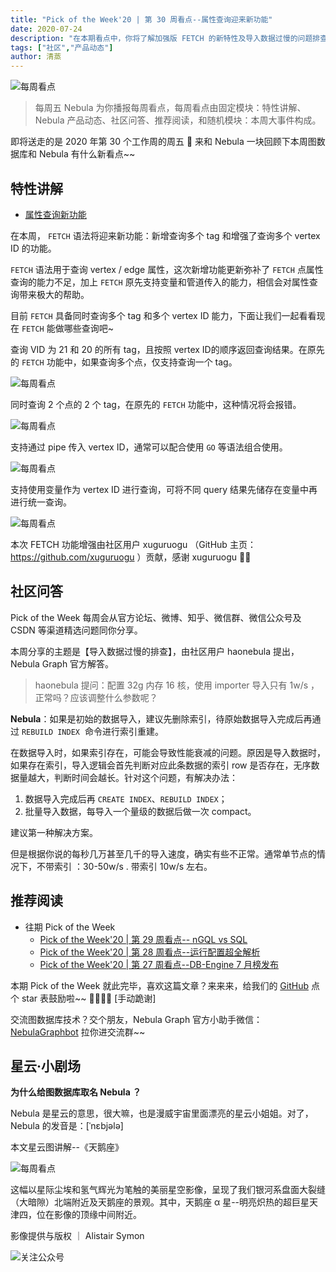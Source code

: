 ```yaml
---
title: "Pick of the Week'20 | 第 30 周看点--属性查询迎来新功能"
date: 2020-07-24
description: "在本期看点中，你将了解加强版 FETCH 的新特性及导入数据过慢的问题排查方法"
tags: ["社区","产品动态"]
author: 清蒸
---
```


![每周看点](https://www-cdn.nebula-graph.com.cn/nebula-blog/PotW.png)

> 每周五 Nebula 为你播报每周看点，每周看点由固定模块：特性讲解、Nebula 产品动态、社区问答、推荐阅读，和随机模块：本周大事件构成。

即将送走的是 2020 年第 30 个工作周的周五 🌝 来和 Nebula 一块回顾下本周图数据库和 Nebula 有什么新看点~~

## 特性讲解

- [属性查询新功能](https://github.com/vesoft-inc/nebula/pull/2222)

在本周， `FETCH` 语法将迎来新功能：新增查询多个 tag 和增强了查询多个 vertex ID 的功能。

`FETCH` 语法用于查询 vertex / edge 属性，这次新增功能更新弥补了 `FETCH` 点属性查询的能力不足，加上 `FETCH` 原先支持变量和管道传入的能力，相信会对属性查询带来极大的帮助。

目前 `FETCH` 具备同时查询多个 tag 和多个 vertex ID 能力，下面让我们一起看看现在 `FETCH` 能做哪些查询吧~

查询 VID 为 21 和 20 的所有 tag，且按照 vertex ID的顺序返回查询结果。在原先的 `FETCH` 功能中，如果查询多个点，仅支持查询一个 tag。

![每周看点](https://www-cdn.nebula-graph.com.cn/nebula-blog/PotW203001.png)

同时查询 2 个点的 2 个 tag，在原先的 `FETCH` 功能中，这种情况将会报错。

![每周看点](https://www-cdn.nebula-graph.com.cn/nebula-blog/PotW203002.png)

支持通过 pipe 传入 vertex ID，通常可以配合使用 `GO` 等语法组合使用。

![每周看点](https://www-cdn.nebula-graph.com.cn/nebula-blog/PotW203003.png)

支持使用变量作为 vertex ID 进行查询，可将不同 query 结果先储存在变量中再进行统一查询。

![每周看点](https://www-cdn.nebula-graph.com.cn/nebula-blog/PotW203004.png)

本次 FETCH 功能增强由社区用户 xuguruogu （GitHub 主页：https://github.com/xuguruogu ）贡献，感谢 xuguruogu 💐💐

## 社区问答

Pick of the Week 每周会从官方论坛、微博、知乎、微信群、微信公众号及 CSDN 等渠道精选问题同你分享。

本周分享的主题是【导入数据过慢的排查】，由社区用户 haonebula 提出，Nebula Graph 官方解答。

> haonebula 提问：配置 32g 内存 16 核，使用 importer 导入只有 1w/s ，正常吗？应该调整什么参数呢？

**Nebula**：如果是初始的数据导入，建议先删除索引，待原始数据导入完成后再通过 `REBUILD INDEX`  命令进行索引重建。

在数据导入时，如果索引存在，可能会导致性能衰减的问题。原因是导入数据时，如果存在索引，导入逻辑会首先判断对应此条数据的索引 row 是否存在，无序数据量越大，判断时间会越长。针对这个问题，有解决办法：
1. 数据导入完成后再 `CREATE INDEX`、`REBUILD INDEX`； 
1. 批量导入数据，每导入一个量级的数据后做一次 compact。

建议第一种解决方案。

但是根据你说的每秒几万甚至几千的导入速度，确实有些不正常。通常单节点的情况下，不带索引 ：30-50w/s . 带索引 10w/s 左右。

## 推荐阅读

- 往期 Pick of the Week
   - [Pick of the Week'20 | 第 29 周看点-- nGQL vs SQL](https://nebula-graph.com.cn/posts/nebula-graph-weekly-pickup-2020-07-17/)
   - [Pick of the Week'20 | 第 28 周看点--运行配置超全解析](https://nebula-graph.com.cn/posts/nebula-graph-weekly-pickup-2020-07-10/)
   - [Pick of the Week'20 | 第 27 周看点--DB-Engine 7 月榜发布](https://nebula-graph.com.cn/posts/nebula-graph-weekly-pickup-2020-07-03/)

本期 Pick of the Week 就此完毕，喜欢这篇文章？来来来，给我们的 [GitHub](https://github.com/vesoft-inc/nebula) 点个 star 表鼓励啦~~ 🙇‍♂️🙇‍♀️ [手动跪谢]

交流图数据库技术？交个朋友，Nebula Graph 官方小助手微信：[NebulaGraphbot](https://www-cdn.nebula-graph.com.cn/nebula-blog/nbot.png) 拉你进交流群~~

## 星云·小剧场

**为什么给图数据库取名 Nebula ？**

Nebula 是星云的意思，很大嘛，也是漫威宇宙里面漂亮的星云小姐姐。对了，Nebula 的发音是：[ˈnɛbjələ]

本文星云图讲解--《天鹅座》

![每周看点](https://www-cdn.nebula-graph.com.cn/nebula-blog/PotW2030Nebula.png)

这幅以星际尘埃和氢气辉光为笔触的美丽星空影像，呈现了我们银河系盘面大裂缝（大暗隙）北端附近及天鹅座的景观。其中，天鹅座 α 星--明亮炽热的超巨星天津四，位在影像的顶缘中间附近。

影像提供与版权 ｜ Alistair Symon

![关注公众号](https://www-cdn.nebula-graph.com.cn/nebula-blog/WeChatOffical.png)
